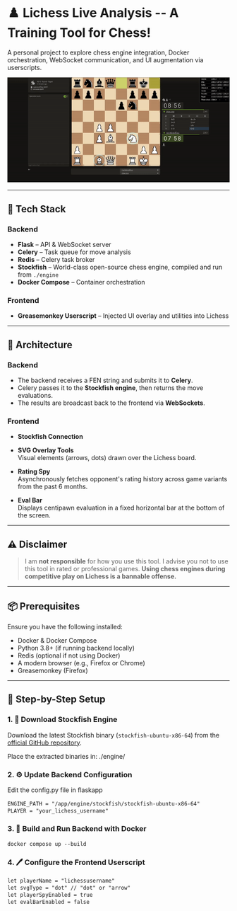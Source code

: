 # ♟️ Lichess Live Analysis -- A Training Tool for Chess!
A personal project to explore chess engine integration, Docker orchestration, WebSocket communication, and UI augmentation via userscripts.

![demo](./demo.gif)

---

## 🔧 Tech Stack

### Backend
- **Flask** – API & WebSocket server
- **Celery** – Task queue for move analysis
- **Redis** – Celery task broker
- **Stockfish** – World-class open-source chess engine, compiled and run from `./engine`
- **Docker Compose** – Container orchestration

### Frontend
- **Greasemonkey Userscript** – Injected UI overlay and utilities into Lichess

---

## 🧠 Architecture

### Backend
- The backend receives a FEN string and submits it to **Celery**.
- Celery passes it to the **Stockfish engine**, then returns the move evaluations.
- The results are broadcast back to the frontend via **WebSockets**.

### Frontend
- **Stockfish Connection**
- **SVG Overlay Tools**  
  Visual elements (arrows, dots) drawn over the Lichess board.
  
- **Rating Spy**  
  Asynchronously fetches opponent's rating history across game variants from the past 6 months.
  
- **Eval Bar**  
  Displays centipawn evaluation in a fixed horizontal bar at the bottom of the screen.

---

## ⚠️ Disclaimer

> I am **not responsible** for how you use this tool. I advise you not to use this tool in rated or professional games.
> **Using chess engines during competitive play on Lichess is a bannable offense.**  

---

## 📦 Prerequisites

Ensure you have the following installed:

- Docker & Docker Compose
- Python 3.8+ (if running backend locally)
- Redis (optional if not using Docker)
- A modern browser (e.g., Firefox or Chrome)
- Greasemonkey (Firefox)

---

## 🧱 Step-by-Step Setup

### 1. 🔽 Download Stockfish Engine

Download the latest Stockfish binary (`stockfish-ubuntu-x86-64`) from the [official GitHub repository](https://github.com/official-stockfish/Stockfish/releases).

Place the extracted binaries in: ./engine/


### 2. ⚙️ Update Backend Configuration

Edit the config.py file in flaskapp
```
ENGINE_PATH = "/app/engine/stockfish/stockfish-ubuntu-x86-64"
PLAYER = "your_lichess_username"
```

### 3. 🐳 Build and Run Backend with Docker
```
docker compose up --build
```


### 4. 🖊️ Configure the Frontend Userscript
```
let playerName = "lichessusername"
let svgType = "dot" // "dot" or "arrow"
let playerSpyEnabled = true
let evalBarEnabled = false
```
 
